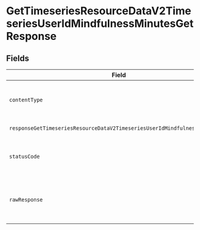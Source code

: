 # GetTimeseriesResourceDataV2TimeseriesUserIdMindfulnessMinutesGetResponse


## Fields

| Field                                                                                                                       | Type                                                                                                                        | Required                                                                                                                    | Description                                                                                                                 |
| --------------------------------------------------------------------------------------------------------------------------- | --------------------------------------------------------------------------------------------------------------------------- | --------------------------------------------------------------------------------------------------------------------------- | --------------------------------------------------------------------------------------------------------------------------- |
| `contentType`                                                                                                               | *string*                                                                                                                    | :heavy_check_mark:                                                                                                          | HTTP response content type for this operation                                                                               |
| `responseGetTimeseriesResourceDataV2TimeseriesUserIdMindfulnessMinutesGet`                                                  | [shared.ClientFacingMindfulnessMinutesTimeseries](../../../sdk/models/shared/clientfacingmindfulnessminutestimeseries.md)[] | :heavy_minus_sign:                                                                                                          | Successful Response                                                                                                         |
| `statusCode`                                                                                                                | *number*                                                                                                                    | :heavy_check_mark:                                                                                                          | HTTP response status code for this operation                                                                                |
| `rawResponse`                                                                                                               | [AxiosResponse](https://axios-http.com/docs/res_schema)                                                                     | :heavy_minus_sign:                                                                                                          | Raw HTTP response; suitable for custom response parsing                                                                     |